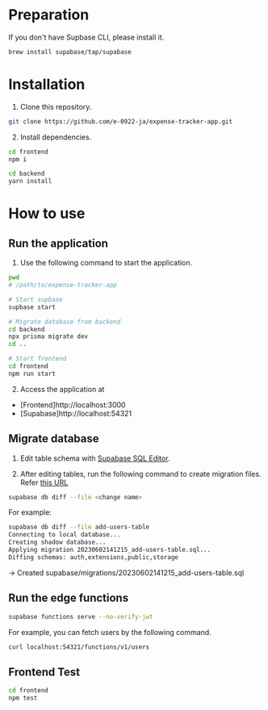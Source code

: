 # Preparation

If you don't have Supbase CLI, please install it.

```bash
brew install supabase/tap/supabase
```

# Installation

1. Clone this repository.

```bash
git clone https://github.com/e-0922-ja/expense-tracker-app.git
```

2. Install dependencies.

```bash
cd frontend
npm i

cd backend
yarn install
```

# How to use

## Run the application

1. Use the following command to start the application.

```bash
pwd
# /path/to/expense-tracker-app

# Start supbase
supbase start

# Migrate database from backend
cd backend
npx prisma migrate dev
cd ..

# Start frontend
cd frontend
npm run start
```

2. Access the application at

- [Frontend]http://localhost:3000
- [Supabase]http://localhost:54321

## Migrate database

1. Edit table schema with [Supabase SQL Editor](https://supabase.com/docs/guides/database/overview#the-sql-editor).

2. After editing tables, run the following command to create migration files. Refer [this URL](https://supabase.com/docs/reference/cli/supabase-db-diff)

```bash
supabase db diff --file <change name>
```

For example:

```bash
supabase db diff --file add-users-table
Connecting to local database...
Creating shadow database...
Applying migration 20230602141215_add-users-table.sql...
Diffing schemas: auth,extensions,public,storage
```

-> Created supabase/migrations/20230602141215_add-users-table.sql
## Run the edge functions

```bash
supabase functions serve --no-verify-jwt
```

For example, you can fetch users by the following command.

```bash
curl localhost:54321/functions/v1/users
```

## Frontend Test

```bash
cd frontend
npm test
```

